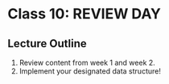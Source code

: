 # Class 10: REVIEW DAY

## Lecture Outline
1. Review content from week 1 and week 2.
1. Implement your designated data structure!
